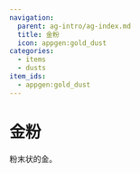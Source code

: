 ```yaml
---
navigation:
  parent: ag-intro/ag-index.md
  title: 金粉
  icon: appgen:gold_dust
categories:
  - items
  - dusts
item_ids:
  - appgen:gold_dust
---
```


# 金粉

<ItemImage id="appgen:gold_dust" scale="4" />

粉末状的金。